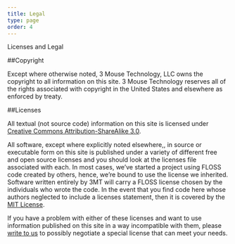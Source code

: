 ```yaml
---
title: Legal
type: page
order: 4
---
```


Licenses and Legal

##Copyright

Except where otherwise noted, 3 Mouse Technology, LLC owns the copyright to all information on this site. 3 Mouse Technology  reserves all of the rights associated with copyright in the United States and elsewhere as enforced by treaty.

##Licenses

All textual (not source code)  information on this site is licensed under [Creative Commons Attribution-ShareAlike 3.0][1].

All software, except where explicitly noted elsewhere,, in source or executable form on this site is published under a variety of different free and open source licenses and you should look at the licenses file associated with each. In most cases, we’ve started a project using FLOSS code created by others, hence, we’re bound to use the license we inherited. Software written entirely  by 3MT will carry a FLOSS license chosen by the individuals who wrote the code. In the event that you find code here whose authors neglected to include a licenses statement, then it is covered by the [MIT License][2]. 

If you have a problem with either of these licenses and want to use information published on this site in a way incompatible with them, please [write to us][3] to possibly negotiate a special license that can meet your needs.

 [1]: http://creativecommons.org/licenses/by-sa/3.0/
 [2]: http://opensource.org/licenses/MIT
 [3]: mailto:info@3MouseTech.com
